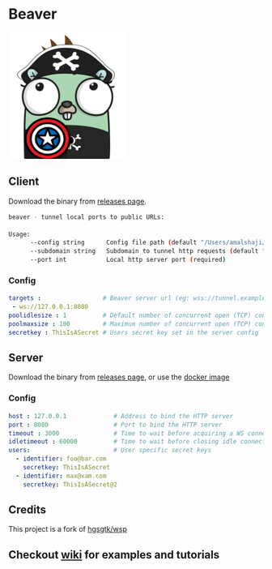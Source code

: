 # Beaver

<img src="docs/beaver.png" height="250px">

## Client

Download the binary from [releases page](https://github.com/amalshaji/beaver/releases).

```bash
beaver - tunnel local ports to public URLs:

Usage:
      --config string      Config file path (default "/Users/amalshaji/.beaver/beaver_client.yaml")
      --subdomain string   Subdomain to tunnel http requests (default "<random_subdomain>")
      --port int           Local http server port (required)
```

### Config

```yaml
targets :                 # Beaver server url (eg: wss://tunnel.example.com)
 - ws://127.0.0.1:8080
poolidlesize : 1          # Default number of concurrent open (TCP) connections to keep idle per WSP server(optional)
poolmaxsize : 100         # Maximum number of concurrent open (TCP) connections per WSP server(optional)
secretkey : ThisIsASecret # Users secret key set in the server config
```

## Server

Download the binary from [releases page](https://github.com/amalshaji/beaver/releases), or use the [docker image](https://hub.docker.com/r/amalshaji/beaver)

### Config

```yaml
host : 127.0.0.1             # Address to bind the HTTP server
port : 8080                  # Port to bind the HTTP server
timeout : 3000               # Time to wait before acquiring a WS connection to forward the request (milliseconds, optional)
idletimeout : 60000          # Time to wait before closing idle connection when there is enough idle connections (milliseconds, optional)
users:                       # User specific secret keys
  - identifier: foo@bar.com
    secretkey: ThisIsASecret
  - identifier: max@xam.com
    secretkey: ThisIsASecret@2
```

## Credits

This project is a fork of [hgsgtk/wsp](https://github.com/hgsgtk/wsp)


## Checkout [wiki](https://github.com/amalshaji/beaver/wiki) for examples and tutorials

